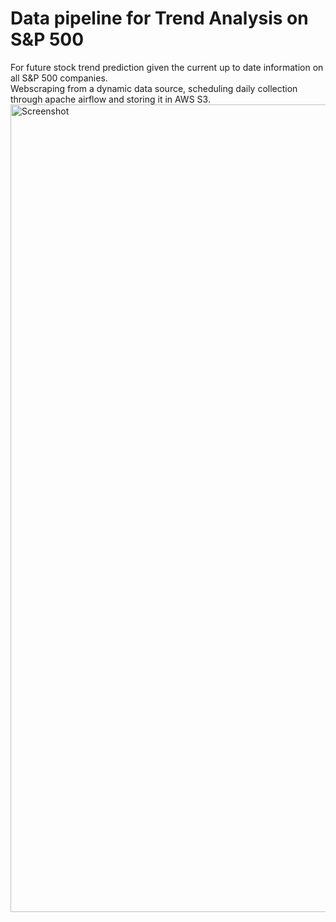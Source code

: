 # Data pipeline for Trend Analysis on S&P 500
For future stock trend prediction given the current up to date information on all S&P 500 companies. <br />
Webscraping from a dynamic data source, scheduling daily collection through apache airflow and storing it in AWS S3. 
<img width="1292" alt="Screenshot" src="https://user-images.githubusercontent.com/81708697/201451017-e715b67d-4e79-453f-a8d9-716db04447db.png">

